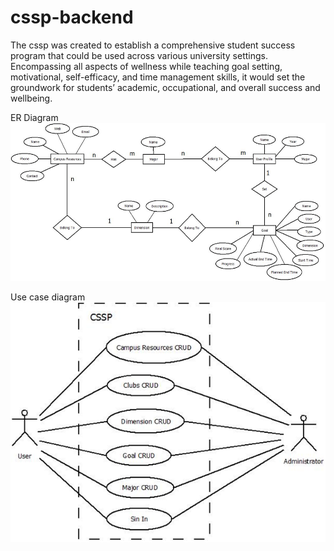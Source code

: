 # cssp-backend
The cssp was created to establish a comprehensive student success program that could be used across various university settings. Encompassing all aspects of wellness while teaching goal setting, motivational, self-efficacy, and time management skills, it would set the groundwork for students’ academic, occupational, and overall success and wellbeing. 


ER Diagram
![alt text](https://github.com/Tony-1024/cssp/blob/master/WebContent/images/ER%20Diagram.png)


Use case diagram
![alt text](https://github.com/Tony-1024/cssp/blob/master/WebContent/images/Use%20case%20diagram.png)
